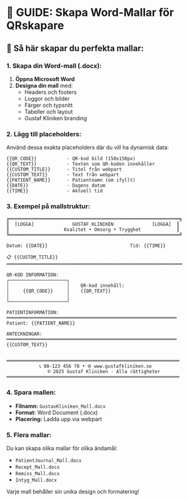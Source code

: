 # 📄 GUIDE: Skapa Word-Mallar för QRskapare

## 🎨 Så här skapar du perfekta mallar:

### **1. Skapa din Word-mall (.docx):**

1. **Öppna Microsoft Word**
2. **Designa din mall** med:
   - Headers och footers
   - Loggor och bilder
   - Färger och typsnitt
   - Tabeller och layout
   - Gustaf Kliniken branding

### **2. Lägg till placeholders:**

Använd dessa exakta placeholders där du vill ha dynamisk data:

```
{{QR_CODE}}           - QR-kod bild (150x150px)
{{QR_TEXT}}           - Texten som QR-koden innehåller
{{CUSTOM_TITLE}}      - Titel från webpart
{{CUSTOM_TEXT}}       - Text från webpart
{{PATIENT_NAME}}      - Patientnamn (om ifyllt)
{{DATE}}              - Dagens datum
{{TIME}}              - Aktuell tid
```

### **3. Exempel på mallstruktur:**

```
╔══════════════════════════════════════════════════════════════╗
║  [LOGGA]              GUSTAF KLINIKEN              [LOGGA]  ║
║                    Kvalitet • Omsorg • Trygghet             ║
╚══════════════════════════════════════════════════════════════╝

Datum: {{DATE}}                              Tid: {{TIME}}

📋 {{CUSTOM_TITLE}}
════════════════════════════════════════════════════════════════

QR-KOD INFORMATION:
┌─────────────────────┐
│                     │    QR-kod innehåll:
│     {{QR_CODE}}     │    {{QR_TEXT}}
│                     │    
└─────────────────────┘

PATIENTINFORMATION:
══════════════════════════════════════════════════════════════
Patient: {{PATIENT_NAME}}

ANTECKNINGAR:
══════════════════════════════════════════════════════════════
{{CUSTOM_TEXT}}


═══════════════════════════════════════════════════════════════
            📞 08-123 456 78 • 🌐 www.gustafkliniken.se
               © 2025 Gustaf Kliniken - Alla rättigheter
═══════════════════════════════════════════════════════════════
```

### **4. Spara mallen:**

- **Filnamn:** `GustavKliniken_Mall.docx`
- **Format:** Word Document (.docx)
- **Placering:** Ladda upp via webpart

### **5. Flera mallar:**

Du kan skapa olika mallar för olika ändamål:
- `PatientJournal_Mall.docx`
- `Recept_Mall.docx`
- `Remiss_Mall.docx`
- `Intyg_Mall.docx`

Varje mall behåller sin unika design och formatering!